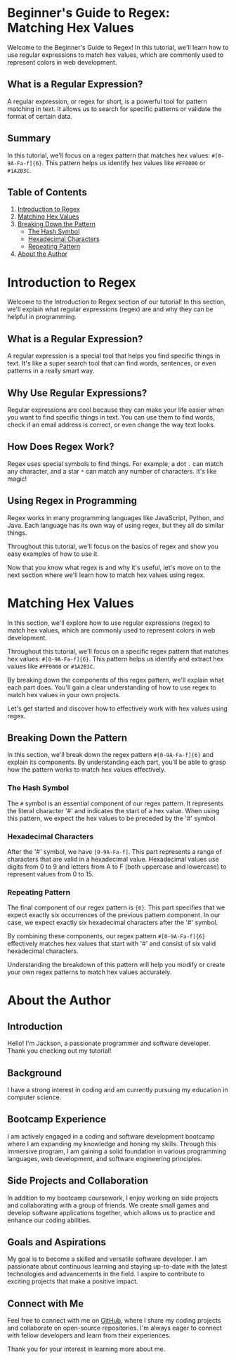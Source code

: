 # Beginner's Guide to Regex: Matching Hex Values

Welcome to the Beginner's Guide to Regex! In this tutorial, we'll learn how to use regular expressions to match hex values, which are commonly used to represent colors in web development.

## What is a Regular Expression?

A regular expression, or regex for short, is a powerful tool for pattern matching in text. It allows us to search for specific patterns or validate the format of certain data.

## Summary

In this tutorial, we'll focus on a regex pattern that matches hex values: `#[0-9A-Fa-f]{6}`. This pattern helps us identify hex values like `#FF0000` or `#1A2B3C`.

## Table of Contents

1. [Introduction to Regex](#introduction)
2. [Matching Hex Values](#matching-hex-values)
3. [Breaking Down the Pattern](#breaking-down-the-pattern)
   - [The Hash Symbol](#the-hash-symbol)
   - [Hexadecimal Characters](#hexadecimal-characters)
   - [Repeating Pattern](#repeating-pattern)
4. [About the Author](#about-the-author)


# Introduction to Regex

Welcome to the Introduction to Regex section of our tutorial! In this section, we'll explain what regular expressions (regex) are and why they can be helpful in programming.

## What is a Regular Expression?

A regular expression is a special tool that helps you find specific things in text. It's like a super search tool that can find words, sentences, or even patterns in a really smart way.

## Why Use Regular Expressions?

Regular expressions are cool because they can make your life easier when you want to find specific things in text. You can use them to find words, check if an email address is correct, or even change the way text looks.

## How Does Regex Work?

Regex uses special symbols to find things. For example, a dot `.` can match any character, and a star `*` can match any number of characters. It's like magic!

## Using Regex in Programming

Regex works in many programming languages like JavaScript, Python, and Java. Each language has its own way of using regex, but they all do similar things.

Throughout this tutorial, we'll focus on the basics of regex and show you easy examples of how to use it.

Now that you know what regex is and why it's useful, let's move on to the next section where we'll learn how to match hex values using regex.

# Matching Hex Values

In this section, we'll explore how to use regular expressions (regex) to match hex values, which are commonly used to represent colors in web development.

Throughout this tutorial, we'll focus on a specific regex pattern that matches hex values: `#[0-9A-Fa-f]{6}`. This pattern helps us identify and extract hex values like `#FF0000` or `#1A2B3C`.

By breaking down the components of this regex pattern, we'll explain what each part does. You'll gain a clear understanding of how to use regex to match hex values in your own projects.

Let's get started and discover how to effectively work with hex values using regex.

## Breaking Down the Pattern

In this section, we'll break down the regex pattern `#[0-9A-Fa-f]{6}` and explain its components. By understanding each part, you'll be able to grasp how the pattern works to match hex values effectively.

### The Hash Symbol

The `#` symbol is an essential component of our regex pattern. It represents the literal character '#' and indicates the start of a hex value. When using this pattern, we expect the hex values to be preceded by the '#' symbol.

### Hexadecimal Characters

After the '#' symbol, we have `[0-9A-Fa-f]`. This part represents a range of characters that are valid in a hexadecimal value. Hexadecimal values use digits from 0 to 9 and letters from A to F (both uppercase and lowercase) to represent values from 0 to 15.

### Repeating Pattern

The final component of our regex pattern is `{6}`. This part specifies that we expect exactly six occurrences of the previous pattern component. In our case, we expect exactly six hexadecimal characters after the '#' symbol.

By combining these components, our regex pattern `#[0-9A-Fa-f]{6}` effectively matches hex values that start with '#' and consist of six valid hexadecimal characters.

Understanding the breakdown of this pattern will help you modify or create your own regex patterns to match hex values accurately.

# About the Author

## Introduction

Hello! I'm Jackson, a passionate programmer and software developer. Thank you checking out my tutorial!

## Background

I have a strong interest in coding and am currently pursuing my education in computer science.

## Bootcamp Experience

I am actively engaged in a coding and software development bootcamp where I am expanding my knowledge and honing my skills. Through this immersive program, I am gaining a solid foundation in various programming languages, web development, and software engineering principles.

## Side Projects and Collaboration

In addition to my bootcamp coursework, I enjoy working on side projects and collaborating with a group of friends. We create small games and develop software applications together, which allows us to practice and enhance our coding abilities.

## Goals and Aspirations

My goal is to become a skilled and versatile software developer. I am passionate about continuous learning and staying up-to-date with the latest technologies and advancements in the field. I aspire to contribute to exciting projects that make a positive impact.

## Connect with Me

Feel free to connect with me on [GitHub](https://github.com/cxxrupt), where I share my coding projects and collaborate on open-source repositories. I'm always eager to connect with fellow developers and learn from their experiences.

Thank you for your interest in learning more about me.
